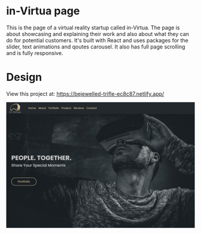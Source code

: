 # in-Virtua page
This is the page of a virtual reality startup called in-Virtua. The page is about showcasing and explaining their work and also about what they can do for potential customers. It's built with React and uses packages for the slider, text animations and qoutes carousel. It also has full page scrolling and is fully responsive.

# Design
View this project at: https://bejewelled-trifle-ec8c87.netlify.app/

![My solution](./public/IV-homepage.png "My solution")


